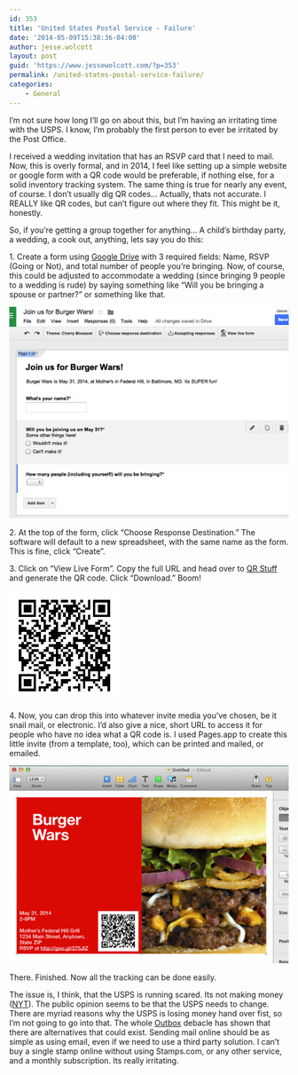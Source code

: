 ```yaml
---
id: 353
title: 'United States Postal Service - Failure'
date: '2014-05-09T15:38:36-04:00'
author: jesse.wolcott
layout: post
guid: 'https://www.jessewolcott.com/?p=353'
permalink: /united-states-postal-service-failure/
categories:
    - General
---
```


I’m not sure how long I’ll go on about this, but I’m having an irritating time with the USPS. I know, I’m probably the first person to ever be irritated by the Post Office.

I received a wedding invitation that has an RSVP card that I need to mail. Now, this is overly formal, and in 2014, I feel like setting up a simple website or google form with a QR code would be preferable, if nothing else, for a solid inventory tracking system. The same thing is true for nearly any event, of course. I don’t usually dig QR codes… Actually, thats not accurate. I REALLY like QR codes, but can’t figure out where they fit. This might be it, honestly.

So, if you’re getting a group together for anything… A child’s birthday party, a wedding, a cook out, anything, lets say you do this:

1\. Create a form using [Google Drive](http://drive.google.com) with 3 required fields: Name, RSVP (Going or Not), and total number of people you’re bringing. Now, of course, this could be adjusted to accommodate a wedding (since bringing 9 people to a wedding is rude) by saying something like “Will you be bringing a spouse or partner?” or something like that.

![Screen Shot 2014 05 09 at 9 01 19 AM](/assets/img/2014/05/Screen-Shot-2014-05-09-at-9.01.19-AM.png)

2\. At the top of the form, click “Choose Response Destination.” The software will default to a new spreadsheet, with the same name as the form. This is fine, click “Create”.

3\. Click on “View Live Form”. Copy the full URL and head over to [QR Stuff ](http://www.qrstuff.com) and generate the QR code. Click “Download.” Boom!

![Qrcode 22213695](/assets/img/2014/05/qrcode.22213695.png)

4\. Now, you can drop this into whatever invite media you’ve chosen, be it snail mail, or electronic. I’d also give a nice, short URL to access it for people who have no idea what a QR code is. I used Pages.app to create this little invite (from a template, too), which can be printed and mailed, or emailed.

![Screen Shot 2014 05 09 at 9 31 30 AM](/assets/img/2014/05/Screen-Shot-2014-05-09-at-9.31.30-AM.png)

There. Finished. Now all the tracking can be done easily.

The issue is, I think, that the USPS is running scared. Its not making money ([NYT](http://www.nytimes.com/2013/08/10/us/post-office-loss-declines-in-third-quarter.html?_r=0)). The public opinion seems to be that the USPS needs to change. There are myriad reasons why the USPS is losing money hand over fist, so I’m not going to go into that. The whole [Outbox](http://blog.outboxmail.com/) debacle has shown that there are alternatives that could exist. Sending mail online should be as simple as using email, even if we need to use a third party solution. I can’t buy a single stamp online without using Stamps.com, or any other service, and a monthly subscription. Its really irritating.